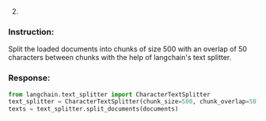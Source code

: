 2.
### Instruction:
Split the loaded documents into chunks of size 500 with an overlap of 50 characters between chunks with the help of langchain's text splitter.

### Response:
```python
from langchain.text_splitter import CharacterTextSplitter
text_splitter = CharacterTextSplitter(chunk_size=500, chunk_overlap=50)
texts = text_splitter.split_documents(documents)
```